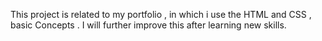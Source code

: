 This project is related to my portfolio , in which i use the HTML and CSS , basic Concepts . I will further improve this after learning new skills. 
